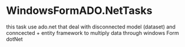 # WindowsFormADO.NetTasks
this task use ado.net that deal with disconnected model (dataset) and conncected + entity framework to multiply data through windows Form dotNet 

